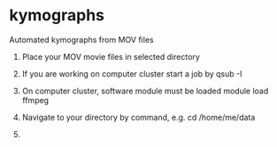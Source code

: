 # kymographs
Automated kymographs from MOV files

1) Place your MOV movie files in selected directory

2) If you are working on computer cluster start a job by
qsub -I 

3) On computer cluster, software module must be loaded 
module load ffmpeg

4) Navigate to your directory by command, e.g.
cd /home/me/data

5)
